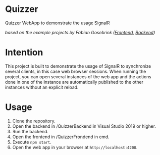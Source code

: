 # Quizzer
Quizzer WebApp to demonstrate the usage SignalR

_based on the example projects by Fabian Gosebrink ([Frontend](https://github.com/FabianGosebrink/Sample-Todo-Frontend), [Backend](https://github.com/FabianGosebrink/Sample-Todo-Backend))_

# Intention
This project is built to demonstrate the usage of SignalR to synchronize several clients, in this case web browser sessions. When running the project, you can open several instances of the web app and the actions done in one of the instance are automatically published to the other instances without an explicit reload.

# Usage
1. Clone the repository.
2. Open the backend in /QuizzerBackend in Visual Studio 2019 or higher.
3. Run the backend.
4. Open the frontend in /QuizzerFrondend in cmd.
5. Execute `npm start`.
6. Open the web app in your browser at `http://localhost:4200`.

